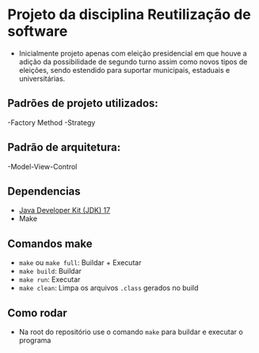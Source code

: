 # Projeto da disciplina Reutilização de software
- Inicialmente projeto apenas com eleição presidencial em que houve a adição da possibilidade de segundo turno assim como novos tipos de eleições, sendo estendido para suportar municipais, estaduais e universitárias.

## Padrões de projeto utilizados:
-Factory Method
-Strategy

## Padrão de arquitetura:
-Model-View-Control

## Dependencias

- [Java Developer Kit (JDK) 17](https://www.oracle.com/java/technologies/javase/jdk17-archive-downloads.html)
- Make

## Comandos make

- `make` ou `make full`: Buildar + Executar
- `make build`: Buildar
- `make run`: Executar
- `make clean`: Limpa os arquivos `.class` gerados no build

## Como rodar

- Na root do repositório use o comando `make` para buildar e executar o programa
